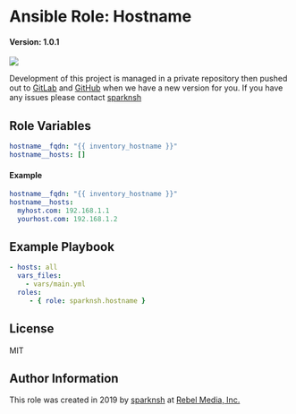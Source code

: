 # Ansible Role: Hostname

#### Version: 1.0.1

[![](https://img.shields.io/badge/role-sparknsh.hostname-blue.svg)](https://galaxy.ansible.com/sparknsh/hostname)

Development of this project is managed in a private repository then pushed out to [GitLab](https://gitlab.com/sparknsh/ansible-role-hostname) and [GitHub](https://github.com/sparknsh/ansible-role-hostname) when we have a new version for you. If you have any issues please contact [sparknsh](https://www.sparknsh.com/contact?type=issue&name=ansible-role-hostname)

## Role Variables

```yaml
hostname__fqdn: "{{ inventory_hostname }}"
hostname__hosts: []
```

#### Example

```yaml
hostname__fqdn: "{{ inventory_hostname }}"
hostname__hosts:
  myhost.com: 192.168.1.1
  yourhost.com: 192.168.1.2
```

## Example Playbook

```yaml
- hosts: all
  vars_files:
    - vars/main.yml
  roles:
     - { role: sparknsh.hostname }
```

## License

MIT

## Author Information

This role was created in 2019 by [sparknsh](https://www.sparknsh.com) at [Rebel Media, Inc.](https://www.rebelmedia.io/)
